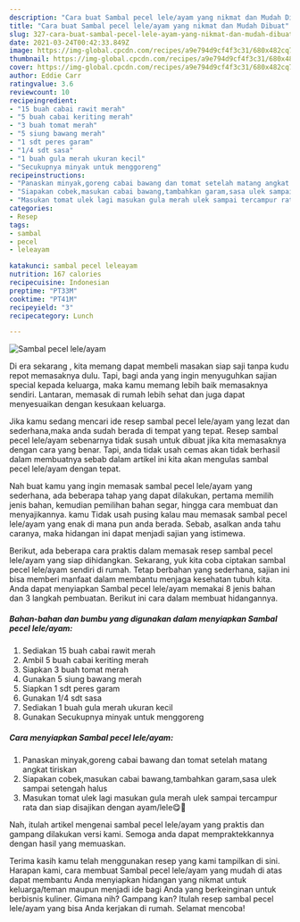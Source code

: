 ```yaml
---
description: "Cara buat Sambal pecel lele/ayam yang nikmat dan Mudah Dibuat"
title: "Cara buat Sambal pecel lele/ayam yang nikmat dan Mudah Dibuat"
slug: 327-cara-buat-sambal-pecel-lele-ayam-yang-nikmat-dan-mudah-dibuat
date: 2021-03-24T00:42:33.849Z
image: https://img-global.cpcdn.com/recipes/a9e794d9cf4f3c31/680x482cq70/sambal-pecel-leleayam-foto-resep-utama.jpg
thumbnail: https://img-global.cpcdn.com/recipes/a9e794d9cf4f3c31/680x482cq70/sambal-pecel-leleayam-foto-resep-utama.jpg
cover: https://img-global.cpcdn.com/recipes/a9e794d9cf4f3c31/680x482cq70/sambal-pecel-leleayam-foto-resep-utama.jpg
author: Eddie Carr
ratingvalue: 3.6
reviewcount: 10
recipeingredient:
- "15 buah cabai rawit merah"
- "5 buah cabai keriting merah"
- "3 buah tomat merah"
- "5 siung bawang merah"
- "1 sdt peres garam"
- "1/4 sdt sasa"
- "1 buah gula merah ukuran kecil"
- "Secukupnya minyak untuk menggoreng"
recipeinstructions:
- "Panaskan minyak,goreng cabai bawang dan tomat setelah matang angkat tiriskan"
- "Siapakan cobek,masukan cabai bawang,tambahkan garam,sasa ulek sampai setengah halus"
- "Masukan tomat ulek lagi masukan gula merah ulek sampai tercampur rata dan siap disajikan dengan ayam/lele😋🙏"
categories:
- Resep
tags:
- sambal
- pecel
- leleayam

katakunci: sambal pecel leleayam 
nutrition: 167 calories
recipecuisine: Indonesian
preptime: "PT33M"
cooktime: "PT41M"
recipeyield: "3"
recipecategory: Lunch

---
```



![Sambal pecel lele/ayam](https://img-global.cpcdn.com/recipes/a9e794d9cf4f3c31/680x482cq70/sambal-pecel-leleayam-foto-resep-utama.jpg)

Di era  sekarang , kita memang dapat membeli masakan siap saji tanpa kudu repot memasaknya dulu. Tapi, bagi anda yang ingin menyuguhkan sajian special kepada keluarga, maka kamu memang lebih baik memasaknya sendiri. Lantaran, memasak di rumah lebih sehat dan juga dapat menyesuaikan dengan kesukaan keluarga.

Jika kamu sedang mencari ide resep sambal pecel lele/ayam yang lezat dan sederhana,maka anda sudah berada di tempat yang tepat. Resep sambal pecel lele/ayam  sebenarnya tidak susah untuk dibuat jika kita memasaknya dengan cara yang benar. Tapi, anda tidak usah cemas akan tidak berhasil dalam membuatnya 
sebab dalam artikel ini kita akan mengulas sambal pecel lele/ayam dengan tepat.  



Nah buat kamu yang ingin memasak sambal pecel lele/ayam yang sederhana, ada beberapa tahap yang dapat dilakukan, pertama memilih jenis bahan, kemudian pemilihan bahan segar, hingga cara membuat dan menyajikannya. kamu Tidak usah pusing kalau mau memasak sambal pecel lele/ayam yang enak di mana pun anda berada. Sebab, asalkan anda  tahu caranya, maka hidangan ini dapat menjadi sajian yang istimewa.

Berikut, ada beberapa cara praktis  dalam memasak resep sambal pecel lele/ayam yang siap dihidangkan. Sekarang, yuk kita coba ciptakan sambal pecel lele/ayam sendiri di rumah. Tetap berbahan yang sederhana, sajian ini bisa memberi manfaat dalam membantu menjaga kesehatan tubuh kita. Anda dapat menyiapkan Sambal pecel lele/ayam memakai 8 jenis bahan dan 3 langkah pembuatan. Berikut ini cara dalam membuat hidangannya.

<!--inarticleads1-->

##### Bahan-bahan dan bumbu yang digunakan dalam menyiapkan Sambal pecel lele/ayam:

1. Sediakan 15 buah cabai rawit merah
1. Ambil 5 buah cabai keriting merah
1. Siapkan 3 buah tomat merah
1. Gunakan 5 siung bawang merah
1. Siapkan 1 sdt peres garam
1. Gunakan 1/4 sdt sasa
1. Sediakan 1 buah gula merah ukuran kecil
1. Gunakan Secukupnya minyak untuk menggoreng




<!--inarticleads2-->

##### Cara menyiapkan Sambal pecel lele/ayam:

1. Panaskan minyak,goreng cabai bawang dan tomat setelah matang angkat tiriskan
1. Siapakan cobek,masukan cabai bawang,tambahkan garam,sasa ulek sampai setengah halus
1. Masukan tomat ulek lagi masukan gula merah ulek sampai tercampur rata dan siap disajikan dengan ayam/lele😋🙏




Nah, itulah artikel mengenai  sambal pecel lele/ayam  yang praktis dan gampang dilakukan versi kami. Semoga anda dapat mempraktekkannya dengan hasil yang memuaskan. 

Terima kasih kamu telah menggunakan resep yang kami tampilkan di sini. Harapan kami, cara membuat  Sambal pecel lele/ayam yang mudah di atas dapat membantu Anda menyiapkan hidangan yang nikmat untuk keluarga/teman maupun menjadi ide bagi Anda yang berkeinginan untuk berbisnis kuliner. Gimana nih? Gampang kan? Itulah resep sambal pecel lele/ayam yang bisa Anda kerjakan di rumah. Selamat mencoba!

